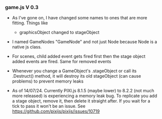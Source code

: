 
### game.js V 0.3

- As I've gone on, I have changed some names to ones that are more fitting. Things like
  - graphicsObject changed to stageObject

- I named GameNodes "GameNode" and not just Node because Node is a native js class.

- For scenes, child added event gets fired first then the stage object added events are fired. Same for removed events

- Whenever you change a GameObject's .stageObject or call its .Destruct() method, it will destroy its old stageObject (can cause problems) to prevent memory leaks

- As of 14/07/24. Currently PIXI.js 8.1.5 (maybe lower) to 8.2.2 (not much more released) is experiencing a memory leak bug. To replicate you add a stage object, remove it, then delete it straight after. If you wait for a tick to pass it won't be an issue. See https://github.com/pixijs/pixijs/issues/10719